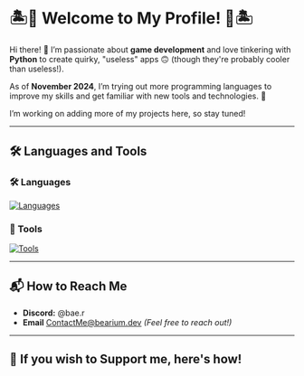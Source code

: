 # 🏝🐻 Welcome to My Profile! 🐻🏝

Hi there! 👋 I’m passionate about **game development** and love tinkering with **Python** to create quirky, "useless" apps 🙃 (though they're probably cooler than useless!).

As of **November 2024**, I’m trying out more programming languages to improve my skills and get familiar with new tools and technologies. 🚀

I’m working on adding more of my projects here, so stay tuned!
<!--
I have worked with [Evie](https://github.com/EvieDoesStuff) on various private *(so far)* projects—she’s been an amazing developer and friend for a while now 😄.
-->
<hr>

## 🛠 Languages and Tools
### 🛠 Languages
[![Languages](https://skillicons.dev/icons?i=js,ts,py,lua,html,css,cpp,cs,java)](https://skillicons.dev)


### 🔧 Tools
[![Tools](https://skillicons.dev/icons?i=raspberrypi,mysql,sqlite,nodejs)](https://skillicons.dev)


<hr>

## 📬 How to Reach Me
- **Discord:** @bae.r
- **Email** ContactMe@bearium.dev
*(Feel free to reach out!)*


<hr>

## 🐉 If you wish to Support me, here's how!
<!--[![ko-fi](https://ko-fi.com/img/githubbutton_sm.svg)](https://ko-fi.com/Y8Y0V63PM)-->

<!--
**Bear-ium/Bear-ium** is a ✨ _special_ ✨ repository because its `README.md` (this file) appears on your GitHub profile.

Here are some ideas to get you started:

- 🔭 I’m currently working on ...
- 🌱 I’m currently learning ...
- 👯 I’m looking to collaborate on ...
- 🤔 I’m looking for help with ...
- 💬 Ask me about ...
- 📫 How to reach me: ...
- 😄 Pronouns: ...
- ⚡ Fun fact: ...
-->

